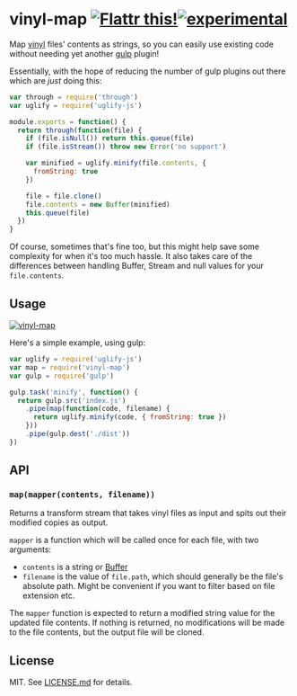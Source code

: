 # vinyl-map [![Flattr this!](https://api.flattr.com/button/flattr-badge-large.png)](https://flattr.com/submit/auto?user_id=hughskennedy&url=http://github.com/hughsk/vinyl-map&title=vinyl-map&description=hughsk/vinyl-map%20on%20GitHub&language=en_GB&tags=flattr,github,javascript&category=software)[![experimental](http://hughsk.github.io/stability-badges/dist/experimental.svg)](http://github.com/hughsk/stability-badges) #

Map [vinyl](https://github.com/wearefractal/vinyl) files' contents as strings,
so you can easily use existing code without needing yet another
[gulp](https://github.com/gulpjs/gulp) plugin!

Essentially, with the hope of reducing the number of gulp plugins out there
which are *just* doing this:

``` javascript
var through = require('through')
var uglify = require('uglify-js')

module.exports = function() {
  return through(function(file) {
    if (file.isNull()) return this.queue(file)
    if (file.isStream()) throw new Error('no support')

    var minified = uglify.minify(file.contents, {
      fromString: true
    })

    file = file.clone()
    file.contents = new Buffer(minified)
    this.queue(file)
  })
}
```

Of course, sometimes that's fine too, but this might help save some complexity
for when it's too much hassle. It also takes care of the differences between
handling Buffer, Stream and null values for your `file.contents`.

## Usage ##

[![vinyl-map](https://nodei.co/npm/vinyl-map.png?mini=true)](https://nodei.co/npm/vinyl-map)

Here's a simple example, using gulp:

``` javascript
var uglify = require('uglify-js')
var map = require('vinyl-map')
var gulp = require('gulp')

gulp.task('minify', function() {
  return gulp.src('index.js')
    .pipe(map(function(code, filename) {
      return uglify.minify(code, { fromString: true })
    }))
    .pipe(gulp.dest('./dist'))
})
```

## API ##

### `map(mapper(contents, filename))` ###

Returns a transform stream that takes vinyl files as input and spits out
their modified copies as output.

`mapper` is a function which will be called once for each file, with two
arguments:

* `contents` is a string or [Buffer](http://nodejs.org/api/buffer.html)
* `filename` is the value of `file.path`, which should generally be the file's
  absolute path. Might be convenient if you want to filter based on file
  extension etc.

The `mapper` function is expected to return a modified string value for the
updated file contents. If nothing is returned, no modifications will be made
to the file contents, but the output file will be cloned.

## License ##

MIT. See [LICENSE.md](http://github.com/hughsk/vinyl-map/blob/master/LICENSE.md) for details.
